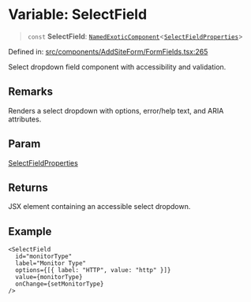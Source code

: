 # Variable: SelectField

> `const` **SelectField**: [`NamedExoticComponent`](https://github.com/DefinitelyTyped/DefinitelyTyped/blob/1a60e1b9a9062ff9c48c681ca3d8b6f717b616b9/types/react/index.d.ts#L571)\<[`SelectFieldProperties`](../interfaces/SelectFieldProperties.md)\>

Defined in: [src/components/AddSiteForm/FormFields.tsx:265](https://github.com/Nick2bad4u/Uptime-Watcher/blob/8a1973382d5fe14c52996ecda381894eb7ecd4a6/src/components/AddSiteForm/FormFields.tsx#L265)

Select dropdown field component with accessibility and validation.

## Remarks

Renders a select dropdown with options, error/help text, and ARIA attributes.

## Param

[SelectFieldProperties](../interfaces/SelectFieldProperties.md)

## Returns

JSX element containing an accessible select dropdown.

## Example

```tsx
<SelectField
  id="monitorType"
  label="Monitor Type"
  options={[{ label: "HTTP", value: "http" }]}
  value={monitorType}
  onChange={setMonitorType}
/>
```

